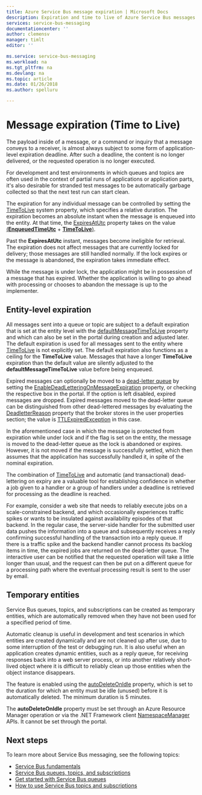 ```yaml
---
title: Azure Service Bus message expiration | Microsoft Docs
description: Expiration and time to live of Azure Service Bus messages
services: service-bus-messaging
documentationcenter: ''
author: clemensv
manager: timlt
editor: ''

ms.service: service-bus-messaging
ms.workload: na
ms.tgt_pltfrm: na
ms.devlang: na
ms.topic: article
ms.date: 01/26/2018
ms.author: spelluru

---
```


# Message expiration (Time to Live)

The payload inside of a message, or a command or inquiry that a message conveys to a receiver, is almost always subject to some form of application-level expiration deadline. After such a deadline, the content is no longer delivered, or the requested operation is no longer executed.

For development and test environments in which queues and topics are often used in the context of partial runs of applications or application parts, it's also desirable for stranded test messages to be automatically garbage collected so that the next test run can start clean.

The expiration for any individual message can be controlled by setting the [TimeToLive](/dotnet/api/microsoft.azure.servicebus.message.timetolive#Microsoft_Azure_ServiceBus_Message_TimeToLive) system property, which specifies a relative duration. The expiration becomes an absolute instant when the message is enqueued into the entity. At that time, the [ExpiresAtUtc](/dotnet/api/microsoft.azure.servicebus.message.expiresatutc) property takes on the value [(**EnqueuedTimeUtc**](/dotnet/api/microsoft.servicebus.messaging.brokeredmessage.enqueuedtimeutc#Microsoft_ServiceBus_Messaging_BrokeredMessage_EnqueuedTimeUtc) + [**TimeToLive**)](/dotnet/api/microsoft.azure.servicebus.message.timetolive#Microsoft_Azure_ServiceBus_Message_TimeToLive).

Past the **ExpiresAtUtc** instant, messages become ineligible for retrieval. The expiration does not affect messages that are currently locked for delivery; those messages are still handled normally. If the lock expires or the message is abandoned, the expiration takes immediate effect.

While the message is under lock, the application might be in possession of a message that has expired. Whether the application is willing to go ahead with processing or chooses to abandon the message is up to the implementer.

## Entity-level expiration

All messages sent into a queue or topic are subject to a default expiration that is set at the entity level with the [defaultMessageTimeToLive](/azure/templates/microsoft.servicebus/namespaces/queues) property and which can also be set in the portal during creation and adjusted later. The default expiration is used for all messages sent to the entity where [TimeToLive](/dotnet/api/microsoft.azure.servicebus.message.timetolive#Microsoft_Azure_ServiceBus_Message_TimeToLive) is not explicitly set. The default expiration also functions as a ceiling for the **TimeToLive** value. Messages that have a longer **TimeToLive** expiration than the default value are silently adjusted to the **defaultMessageTimeToLive** value before being enqueued.

Expired messages can optionally be moved to a [dead-letter queue](service-bus-dead-letter-queues.md) by setting the [EnableDeadLetteringOnMessageExpiration](/dotnet/api/microsoft.servicebus.messaging.queuedescription.enabledeadletteringonmessageexpiration#Microsoft_ServiceBus_Messaging_QueueDescription_EnableDeadLetteringOnMessageExpiration) property, or checking the respective box in the portal. If the option is left disabled, expired messages are dropped. Expired messages moved to the dead-letter queue can be distinguished from other dead-lettered messages by evaluating the [DeadletterReason](service-bus-dead-letter-queues.md#moving-messages-to-the-dlq) property that the broker stores in the user properties section; the value is [TTLExpiredException](service-bus-dead-letter-queues.md#moving-messages-to-the-dlq) in this case.

In the aforementioned case in which the message is protected from expiration while under lock and if the flag is set on the entity, the message is moved to the dead-letter queue as the lock is abandoned or expires. However, it is not moved if the message is successfully settled, which then assumes that the application has successfully handled it, in spite of the nominal expiration.

The combination of [TimeToLive](/dotnet/api/microsoft.azure.servicebus.message.timetolive#Microsoft_Azure_ServiceBus_Message_TimeToLive) and automatic (and transactional) dead-lettering on expiry are a valuable tool for establishing confidence in whether a job given to a handler or a group of handlers under a deadline is retrieved for processing as the deadline is reached.

For example, consider a web site that needs to reliably execute jobs on a scale-constrained backend, and which occasionally experiences traffic spikes or wants to be insulated against availability episodes of that backend. In the regular case, the server-side handler for the submitted user data pushes the information into a queue and subsequently receives a reply confirming successful handling of the transaction into a reply queue. If there is a traffic spike and the backend handler cannot process its backlog items in time, the expired jobs are returned on the dead-letter queue. The interactive user can be notified that the requested operation will take a little longer than usual, and the request can then be put on a different queue for a processing path where the eventual processing result is sent to the user by email. 

## Temporary entities

Service Bus queues, topics, and subscriptions can be created as temporary entities, which are automatically removed when they have not been used for a specified period of time.
 
Automatic cleanup is useful in development and test scenarios in which entities are created dynamically and are not cleaned up after use, due to some interruption of the test or debugging run. It is also useful when an application creates dynamic entities, such as a reply queue, for receiving responses back into a web server process, or into another relatively short-lived object where it is difficult to reliably clean up those entities when the object instance disappears.

The feature is enabled using the [autoDeleteOnIdle](/azure/templates/microsoft.servicebus/namespaces/queues) property, which is set to the duration for which an entity must be idle (unused) before it is automatically deleted. The minimum duration is 5 minutes.
 
The **autoDeleteOnIdle** property must be set through an Azure Resource Manager operation or via the .NET Framework client [NamespaceManager](/dotnet/api/microsoft.servicebus.namespacemanager) APIs. It cannot be set through the portal.


## Next steps

To learn more about Service Bus messaging, see the following topics:

* [Service Bus fundamentals](service-bus-fundamentals-hybrid-solutions.md)
* [Service Bus queues, topics, and subscriptions](service-bus-queues-topics-subscriptions.md)
* [Get started with Service Bus queues](service-bus-dotnet-get-started-with-queues.md)
* [How to use Service Bus topics and subscriptions](service-bus-dotnet-how-to-use-topics-subscriptions.md)